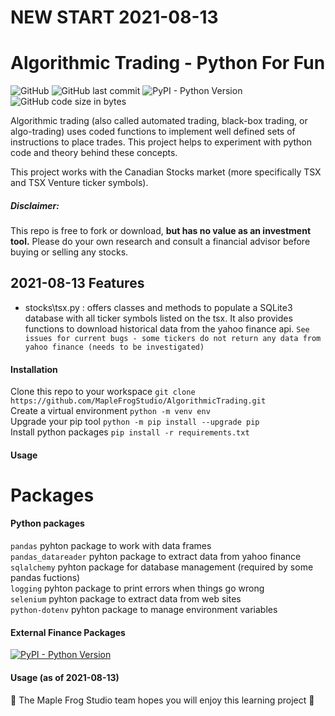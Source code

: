 # NEW START 2021-08-13    
# Algorithmic Trading - Python For Fun 

![GitHub](https://img.shields.io/github/license/MapleFrogStudio/AlgorithmicTrading?style=plastic)
![GitHub last commit](https://img.shields.io/github/last-commit/MapleFrogStudio/AlgorithmicTrading?style=plastic)
![PyPI - Python Version](https://img.shields.io/badge/python-3.4%2B-blue?color=blue&style=plastic)
![GitHub code size in bytes](https://img.shields.io/github/languages/code-size/MapleFrogStudio/AlgorithmicTrading?logo=github&style=plastic)  
  
  
Algorithmic trading (also called automated trading, black-box trading, or algo-trading) uses coded functions to implement well defined sets of instructions to place trades. This project helps to experiment with python code and theory behind these concepts.  

This project works with the Canadian Stocks market (more specifically TSX and TSX Venture ticker symbols).

##### Disclaimer:
This repo is free to fork or download, **but has no value as an investment tool.** 
Please do your own research and consult a financial advisor before buying or selling any stocks.

## 2021-08-13 Features
- stocks\tsx.py : offers classes and methods to populate a SQLite3 database with all ticker symbols listed on the tsx. It also provides functions to download historical data from the yahoo finance api.
` See issues for current bugs - some tickers do not return any data from yahoo finance (needs to be investigated) `  
 

#### Installation
Clone this repo to your workspace ` git clone https://github.com/MapleFrogStudio/AlgorithmicTrading.git `  
Create a virtual environment ` python -m venv env `  
Upgrade your pip tool ` python -m pip install --upgrade pip `  
Install python packages ` pip install -r requirements.txt ` 

#### Usage


# Packages
#### Python packages
` pandas ` pyhton package to work with data frames  
` pandas_datareader ` pyhton package to extract data from yahoo finance  
` sqlalchemy ` pyhton package for database management (required by some pandas fuctions)  
` logging ` pyhton package to print errors when things go wrong  
` selenium ` pyhton package to extract data from web sites  
` python-dotenv ` pyhton package to manage environment variables     

#### External Finance Packages
[![PyPI - Python Version](https://img.shields.io/pypi/pyversions/pandas-datareader?label=pandas-datareader&logo=pypi&style=plastic)](https://pypi.org/project/pandas-datareader/)  

 

  
#### Usage (as of 2021-08-13)



:frog:  The Maple Frog Studio team hopes you will enjoy this learning project  :frog:  

 

